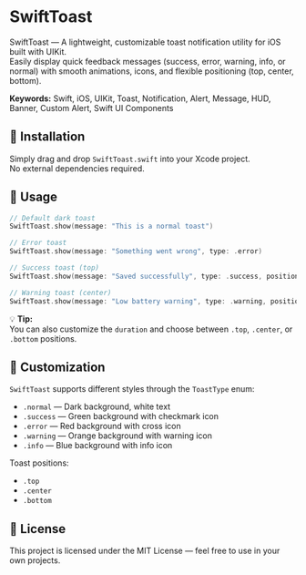 # SwiftToast

SwiftToast — A lightweight, customizable toast notification utility for iOS built with UIKit.  
Easily display quick feedback messages (success, error, warning, info, or normal) with smooth animations, icons, and flexible positioning (top, center, bottom).

**Keywords:** Swift, iOS, UIKit, Toast, Notification, Alert, Message, HUD, Banner, Custom Alert, Swift UI Components

## 📌 Installation

Simply drag and drop `SwiftToast.swift` into your Xcode project.  
No external dependencies required.

## 📌 Usage

```swift
// Default dark toast
SwiftToast.show(message: "This is a normal toast")

// Error toast
SwiftToast.show(message: "Something went wrong", type: .error)

// Success toast (top)
SwiftToast.show(message: "Saved successfully", type: .success, position: .top)

// Warning toast (center)
SwiftToast.show(message: "Low battery warning", type: .warning, position: .center)
```

💡 **Tip:**  
You can also customize the `duration` and choose between `.top`, `.center`, or `.bottom` positions.

## 🎨 Customization

`SwiftToast` supports different styles through the `ToastType` enum:
- `.normal` — Dark background, white text
- `.success` — Green background with checkmark icon
- `.error` — Red background with cross icon
- `.warning` — Orange background with warning icon
- `.info` — Blue background with info icon

Toast positions:
- `.top`
- `.center`
- `.bottom`

## 📄 License

This project is licensed under the MIT License — feel free to use in your own projects.
